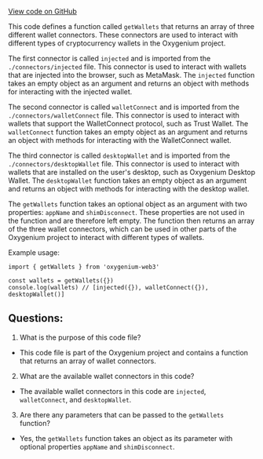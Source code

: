 [View code on GitHub](https://github.com/oxygenium-network/oxygenium-web3/packages/web3-react/src/wallets/index.ts)

This code defines a function called `getWallets` that returns an array of three different wallet connectors. These connectors are used to interact with different types of cryptocurrency wallets in the Oxygenium project.

The first connector is called `injected` and is imported from the `./connectors/injected` file. This connector is used to interact with wallets that are injected into the browser, such as MetaMask. The `injected` function takes an empty object as an argument and returns an object with methods for interacting with the injected wallet.

The second connector is called `walletConnect` and is imported from the `./connectors/walletConnect` file. This connector is used to interact with wallets that support the WalletConnect protocol, such as Trust Wallet. The `walletConnect` function takes an empty object as an argument and returns an object with methods for interacting with the WalletConnect wallet.

The third connector is called `desktopWallet` and is imported from the `./connectors/desktopWallet` file. This connector is used to interact with wallets that are installed on the user's desktop, such as Oxygenium Desktop Wallet. The `desktopWallet` function takes an empty object as an argument and returns an object with methods for interacting with the desktop wallet.

The `getWallets` function takes an optional object as an argument with two properties: `appName` and `shimDisconnect`. These properties are not used in the function and are therefore left empty. The function then returns an array of the three wallet connectors, which can be used in other parts of the Oxygenium project to interact with different types of wallets.

Example usage:

```
import { getWallets } from 'oxygenium-web3'

const wallets = getWallets({})
console.log(wallets) // [injected({}), walletConnect({}), desktopWallet()]
```
## Questions: 
 1. What is the purpose of this code file?
- This code file is part of the Oxygenium project and contains a function that returns an array of wallet connectors.

2. What are the available wallet connectors in this code?
- The available wallet connectors in this code are `injected`, `walletConnect`, and `desktopWallet`.

3. Are there any parameters that can be passed to the `getWallets` function?
- Yes, the `getWallets` function takes an object as its parameter with optional properties `appName` and `shimDisconnect`.
